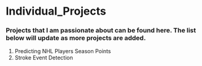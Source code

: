 # Individual_Projects

### Projects that I am passionate about can be found here. The list below will update as more projects are added.

1. Predicting NHL Players Season Points
2. Stroke Event Detection
